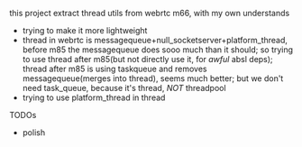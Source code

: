 
this project extract thread utils from webrtc m66, with my own understands
- trying to make it more lightweight
- thread in webrtc is messagequeue+null_socketserver+platform_thread, before m85 the messagequeue does sooo much than it should; so trying to use thread after m85(but not directly use it, for *awful* absl deps); thread after m85 is using taskqueue and removes messagequeue(merges into thread), seems much better; but we don't need task_queue, because it's thread, *NOT* threadpool
- trying to use platform_thread in thread

TODOs
- polish

